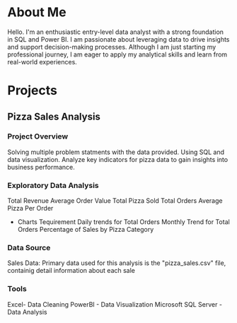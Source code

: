 # About Me
Hello. I'm an enthusiastic entry-level data analyst with a strong foundation in SQL and Power BI. I am passionate about leveraging data to drive insights and support decision-making processes. Although I am just starting my professional journey, I am eager to apply my analytical skills and learn from real-world experiences.


# Projects


## Pizza Sales Analysis



### Project Overview
Solving multiple problem statments with the data provided. Using SQL and data visualization. Analyze key indicators for pizza data to gain insights into business performance. 

### Exploratory Data Analysis
Total Revenue
Average Order Value
Total Pizza Sold
Total Orders
Average Pizza Per Order

- Charts Tequirement
Daily trends for Total Orders
Monthly Trend for Total Orders
Percentage of Sales by Pizza Category

### Data Source
Sales Data: Primary data used for this analysis is the "pizza_sales.csv" file, containig detail information about each sale

### Tools
Excel- Data Cleaning
PowerBI - Data Visualization
Microsoft SQL Server - Data Analysis

